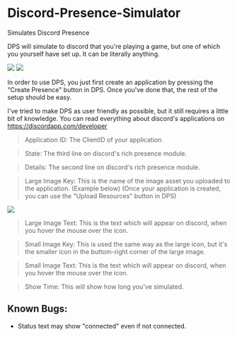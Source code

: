 # Discord-Presence-Simulator
Simulates Discord Presence

DPS will simulate to discord that you're playing a game, but one of which you yourself have set up.
It can be literally anything.

<img src="https://nullstudios.net/dps.JPG"> 
<img src="https://nullstudios.net/dps2.JPG"> 

In order to use DPS, you just first create an application by pressing the "Create Presence" button in DPS.
Once you've done that, the rest of the setup should be easy.

I've tried to make DPS as user friendly as possible, but it still requires a little bit of knowledge.
You can read everything about discord's applications on https://discordapp.com/developer


> Application ID: The ClientID of your application.

> State: The third line on discord's rich presence module.

> Details: The second line on discord's rich presence module.

>Large Image Key: This is the name of the image asset you uploaded to the application. (Example below)
(Once your application is created, you can use the "Upload Resources" button in DPS)
<img src="https://nullstudios.net/dps3.JPG"> 

> Large Image Text: This is the text which will appear on discord, when you hover the mouse over the icon.

> Small Image Key: This is used the same way as the large icon, but it's the smaller icon in the buttom-right corner of the large image.

> Small Image Text: This is the text which will appear on discord, when you hover the mouse over the icon.

> Show Time: This will show how long you've simulated.


## Known Bugs:
- Status text may show "connected" even if not connected.

